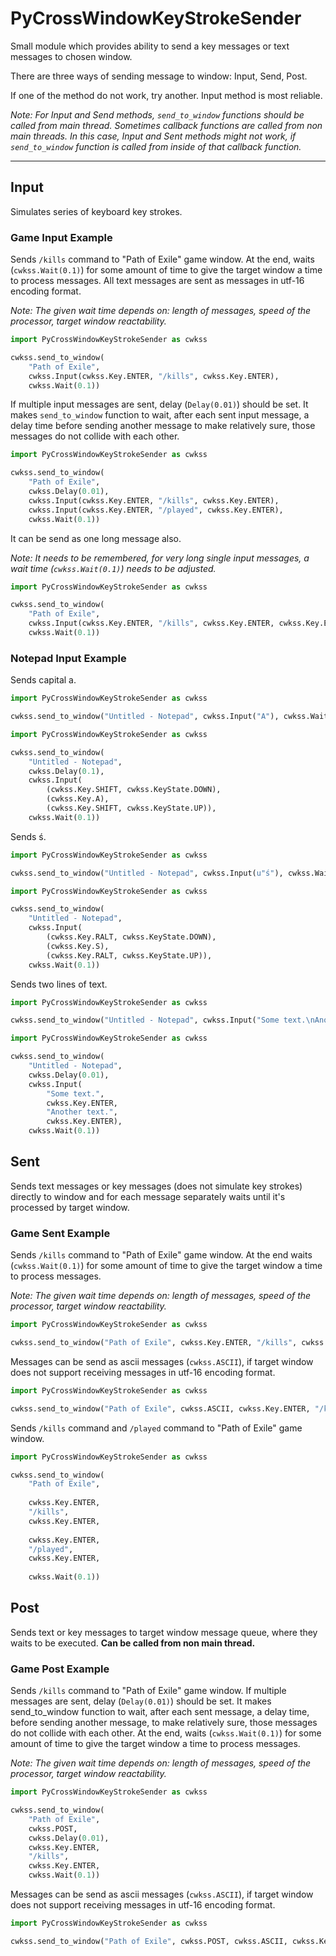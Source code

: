 ﻿# PyCrossWindowKeyStrokeSender
Small module which provides ability to send a key messages or text messages to chosen window.

There are three ways of sending message to window: Input, Send, Post.

If one of the method do not work, try another. Input method is most reliable.

*Note: For Input and Send methods, `send_to_window` functions should be called from main thread. 
Sometimes callback functions are called from non main threads. In this case, Input and Sent methods might not work, if `send_to_window` function is called from inside of that callback function.*

---

## Input
Simulates series of keyboard key strokes. 

### Game Input Example

Sends `/kills` command to "Path of Exile" game window. 
At the end, waits (`cwkss.Wait(0.1)`) for some amount of time to give the target window a time to process messages. 
All text messages are sent as messages in utf-16 encoding format.

*Note: The given wait time depends on: length of messages, speed of the processor, target window reactability.*

```python
import PyCrossWindowKeyStrokeSender as cwkss

cwkss.send_to_window(
    "Path of Exile", 
    cwkss.Input(cwkss.Key.ENTER, "/kills", cwkss.Key.ENTER), 
    cwkss.Wait(0.1))
```

If multiple input messages are sent, delay (`Delay(0.01)`) should be set. 
It makes `send_to_window` function to wait, after each sent input message, a delay time before sending another message to make relatively sure, those messages do not collide with each other.

```python
import PyCrossWindowKeyStrokeSender as cwkss

cwkss.send_to_window(
    "Path of Exile", 
    cwkss.Delay(0.01),
    cwkss.Input(cwkss.Key.ENTER, "/kills", cwkss.Key.ENTER), 
    cwkss.Input(cwkss.Key.ENTER, "/played", cwkss.Key.ENTER), 
    cwkss.Wait(0.1))
```

It can be send as one long message also. 

*Note: It needs to be remembered, for very long single input messages, a wait time (`cwkss.Wait(0.1)`) needs to be adjusted.*

```python
import PyCrossWindowKeyStrokeSender as cwkss

cwkss.send_to_window(
    "Path of Exile", 
    cwkss.Input(cwkss.Key.ENTER, "/kills", cwkss.Key.ENTER, cwkss.Key.ENTER, "/played", cwkss.Key.ENTER), 
    cwkss.Wait(0.1))
```

### Notepad Input Example

Sends capital a.

```python
import PyCrossWindowKeyStrokeSender as cwkss

cwkss.send_to_window("Untitled - Notepad", cwkss.Input("A"), cwkss.Wait(0.1))
```

```python
import PyCrossWindowKeyStrokeSender as cwkss

cwkss.send_to_window(
    "Untitled - Notepad", 
    cwkss.Delay(0.1), 
    cwkss.Input(
        (cwkss.Key.SHIFT, cwkss.KeyState.DOWN), 
        (cwkss.Key.A), 
        (cwkss.Key.SHIFT, cwkss.KeyState.UP)), 
    cwkss.Wait(0.1))
```

Sends ś.

```python
import PyCrossWindowKeyStrokeSender as cwkss

cwkss.send_to_window("Untitled - Notepad", cwkss.Input(u"ś"), cwkss.Wait(0.1))
```

```python
import PyCrossWindowKeyStrokeSender as cwkss

cwkss.send_to_window(
    "Untitled - Notepad", 
    cwkss.Input(
        (cwkss.Key.RALT, cwkss.KeyState.DOWN), 
        (cwkss.Key.S), 
        (cwkss.Key.RALT, cwkss.KeyState.UP)),  
    cwkss.Wait(0.1))
```

Sends two lines of text.
```python
import PyCrossWindowKeyStrokeSender as cwkss

cwkss.send_to_window("Untitled - Notepad", cwkss.Input("Some text.\nAnother text.\n"), cwkss.Wait(0.1))
```

```python
import PyCrossWindowKeyStrokeSender as cwkss

cwkss.send_to_window(
    "Untitled - Notepad", 
    cwkss.Delay(0.01), 
    cwkss.Input(
        "Some text.", 
        cwkss.Key.ENTER, 
        "Another text.", 
        cwkss.Key.ENTER), 
    cwkss.Wait(0.1))
```

## Sent
Sends text messages or key messages (does not simulate key strokes) directly to window and for each message separately waits until it's processed by target window.

### Game Sent Example

Sends `/kills` command to "Path of Exile" game window. 
At the end waits (`cwkss.Wait(0.1)`) for some amount of time to give the target window a time to process messages. 

*Note: The given wait time depends on: length of messages, speed of the processor, target window reactability.*

```python
import PyCrossWindowKeyStrokeSender as cwkss

cwkss.send_to_window("Path of Exile", cwkss.Key.ENTER, "/kills", cwkss.Key.ENTER, cwkss.Wait(0.1))
```

Messages can be send as ascii messages (`cwkss.ASCII`), if target window does not support receiving messages in utf-16 encoding format.

```python
import PyCrossWindowKeyStrokeSender as cwkss

cwkss.send_to_window("Path of Exile", cwkss.ASCII, cwkss.Key.ENTER, "/kills", cwkss.Key.ENTER, cwkss.Wait(0.1))
```

Sends `/kills` command and `/played` command to "Path of Exile" game window. 
```python
import PyCrossWindowKeyStrokeSender as cwkss

cwkss.send_to_window(
    "Path of Exile", 
    
    cwkss.Key.ENTER, 
    "/kills", 
    cwkss.Key.ENTER, 
    
    cwkss.Key.ENTER, 
    "/played", 
    cwkss.Key.ENTER, 
    
    cwkss.Wait(0.1))
```

## Post
Sends text or key messages to target window message queue, where they waits to be executed. **Can be called from non main thread.**

### Game Post Example

Sends `/kills` command to "Path of Exile" game window. 
If multiple messages are sent, delay (`Delay(0.01)`) should be set. 
It makes send_to_window function to wait, after each sent message, a delay time, before sending another message, to make relatively sure, those messages do not collide with each other.
At the end, waits (`cwkss.Wait(0.1)`) for some amount of time to give the target window a time to process messages. 

*Note: The given wait time depends on: length of messages, speed of the processor, target window reactability.*

```python
import PyCrossWindowKeyStrokeSender as cwkss

cwkss.send_to_window(
    "Path of Exile", 
    cwkss.POST, 
    cwkss.Delay(0.01), 
    cwkss.Key.ENTER, 
    "/kills", 
    cwkss.Key.ENTER, 
    cwkss.Wait(0.1))
```

Messages can be send as ascii messages (`cwkss.ASCII`), if target window does not support receiving messages in utf-16 encoding format.

```python
import PyCrossWindowKeyStrokeSender as cwkss

cwkss.send_to_window("Path of Exile", cwkss.POST, cwkss.ASCII, cwkss.Key.ENTER, "/kills", cwkss.Key.ENTER, cwkss.Wait(0.1))
```